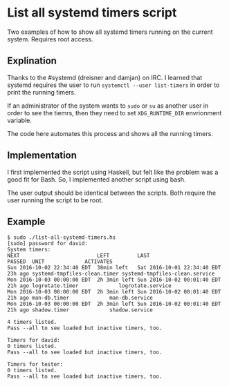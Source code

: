 # List all systemd timers script

Two examples of how to show all systemd timers running on the current system.
Requires root access.

## Explination

Thanks to the #systemd (dreisner and damjan) on IRC. I learned that systemd requires
the user to run `systemctl --user list-timers` in order to print the running timers. 

If an administrator of the system wants to `sudo` or `su` as another user in order to
see the tiemrs, then they need to set `XDG_RUNTIME_DIR` envrionment variable.

The code here automates this process and shows all the running timers.

## Implementation

I first implemented the script using Haskell, but felt like the problem was
a good fit for Bash. So, I implemented another script using bash.

The user output should be identical between the scripts. Both require the user running
the script to be root.

## Example 

```
$ sudo ./list-all-systemd-timers.hs
[sudo] password for david:
System timers:
NEXT                         LEFT         LAST                         PASSED  UNIT             ACTIVATES
Sun 2016-10-02 22:34:40 EDT  38min left   Sat 2016-10-01 22:34:40 EDT  23h ago systemd-tmpfiles-clean.timer systemd-tmpfiles-clean.service
Mon 2016-10-03 00:00:00 EDT  2h 3min left Sun 2016-10-02 00:01:40 EDT  21h ago logrotate.timer             logrotate.service
Mon 2016-10-03 00:00:00 EDT  2h 3min left Sun 2016-10-02 00:01:40 EDT  21h ago man-db.timer             man-db.service
Mon 2016-10-03 00:00:00 EDT  2h 3min left Sun 2016-10-02 00:01:40 EDT  21h ago shadow.timer             shadow.service

4 timers listed.
Pass --all to see loaded but inactive timers, too.

Timers for david:
0 timers listed.
Pass --all to see loaded but inactive timers, too.

Timers for tester:
0 timers listed.
Pass --all to see loaded but inactive timers, too.
```
